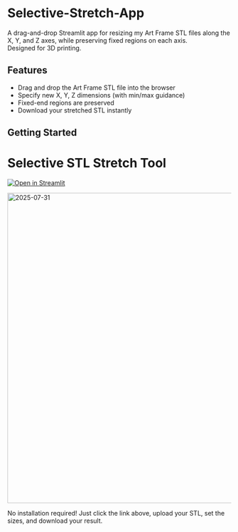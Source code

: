 # Selective-Stretch-App

A drag-and-drop Streamlit app for resizing my Art Frame STL files along the X, Y, and Z axes, while preserving fixed regions on each axis.  
Designed for 3D printing.

## Features

- Drag and drop the Art Frame STL file into the browser
- Specify new X, Y, Z dimensions (with min/max guidance)
- Fixed-end regions are preserved
- Download your stretched STL instantly

## Getting Started

# Selective STL Stretch Tool

[![Open in Streamlit](https://static.streamlit.io/badges/streamlit_badge_black_white.svg)](https://your-username-your-repo.streamlit.app)

<img width="1310" height="697" alt="2025-07-31" src="https://github.com/user-attachments/assets/a78f6a1e-ea72-4ef7-8d56-8ddfed4dd6e6" />

No installation required! Just click the link above, upload your STL, set the sizes, and download your result.
